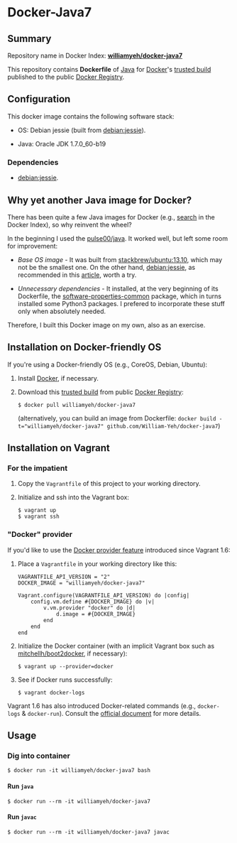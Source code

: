 Docker-Java7
============

## Summary

Repository name in Docker Index: **[williamyeh/docker-java7](https://index.docker.io/u/williamyeh/docker-java7/)**

This repository contains **Dockerfile** of [Java](https://www.java.com/) for [Docker](https://www.docker.io/)'s [trusted build](https://index.docker.io/u/williamyeh/docker-java7/) published to the public [Docker Registry](https://index.docker.io/).





## Configuration

This docker image contains the following software stack:

- OS: Debian jessie (built from [debian:jessie](https://index.docker.io/_/debian/)).

- Java: Oracle JDK 1.7.0_60-b19


### Dependencies

- [debian:jessie](https://index.docker.io/_/debian/).



## Why yet another Java image for Docker?

There has been quite a few Java images for Docker (e.g., [search](https://index.docker.io/search?q=java) in the Docker Index), so why reinvent the wheel?

In the beginning I used the [pulse00/java](https://github.com/dubture-dockerfiles/java). It worked well, but left some room for improvement:

- *Base OS image* - It was built from [stackbrew/ubuntu:13.10](https://index.docker.io/u/stackbrew/ubuntu/), which may not be the smallest one.  On the other hand, [debian:jessie](https://index.docker.io/_/debian/), as recommended in this [article](http://crosbymichael.com/dockerfile-best-practices-take-2.html), worth a try.

- *Unnecessary dependencies* - It installed, at the very beginning of its Dockerfile, the [software-properties-common](https://packages.debian.org/sid/admin/software-properties-common) package, which in turns installed some Python3 packages.  I prefered to incorporate these stuff only when absolutely needed.

Therefore, I built this Docker image on my own, also as an exercise.



## Installation on Docker-friendly OS

If you're using a Docker-friendly OS (e.g., CoreOS, Debian, Ubuntu):

1. Install [Docker](https://www.docker.io/), if necessary.

2. Download this [trusted build](https://index.docker.io/u/williamyeh/docker-java7/) from public [Docker Registry](https://index.docker.io/):

   ```
   $ docker pull williamyeh/docker-java7
   ```

   (alternatively, you can build an image from Dockerfile: `docker build -t="williamyeh/docker-java7" github.com/William-Yeh/docker-java7`)



## Installation on Vagrant


### For the impatient

1. Copy the `Vagrantfile` of this project to your working directory.

2. Initialize and ssh into the Vagrant box:

   ```
   $ vagrant up
   $ vagrant ssh
   ```




### "Docker" provider

If you'd like to use the [Docker provider feature](https://www.vagrantup.com/blog/feature-preview-vagrant-1-6-docker-dev-environments.html) introduced since Vagrant 1.6:

1. Place a `Vagrantfile` in your working directory like this:

   ```
   VAGRANTFILE_API_VERSION = "2"
   DOCKER_IMAGE = "williamyeh/docker-java7"

   Vagrant.configure(VAGRANTFILE_API_VERSION) do |config|
       config.vm.define #{DOCKER_IMAGE} do |v|
           v.vm.provider "docker" do |d|
               d.image = #{DOCKER_IMAGE}
           end
       end
   end
   ```


2. Initialize the Docker container (with an implicit Vagrant box such as [mitchellh/boot2docker](https://github.com/mitchellh/boot2docker-vagrant-box), if necessary):

   ```
   $ vagrant up --provider=docker
   ``` 

3. See if Docker runs successfully:

   ```
   $ vagrant docker-logs
   ```


Vagrant 1.6 has also introduced Docker-related commands (e.g., `docker-logs` & `docker-run`). Consult the [official document](https://docs.vagrantup.com/v2/docker/commands.html) for more details.






## Usage


### Dig into container

```
$ docker run -it williamyeh/docker-java7 bash
```

#### Run `java`

```
$ docker run --rm -it williamyeh/docker-java7
```


#### Run `javac`

```
$ docker run --rm -it williamyeh/docker-java7 javac
```
